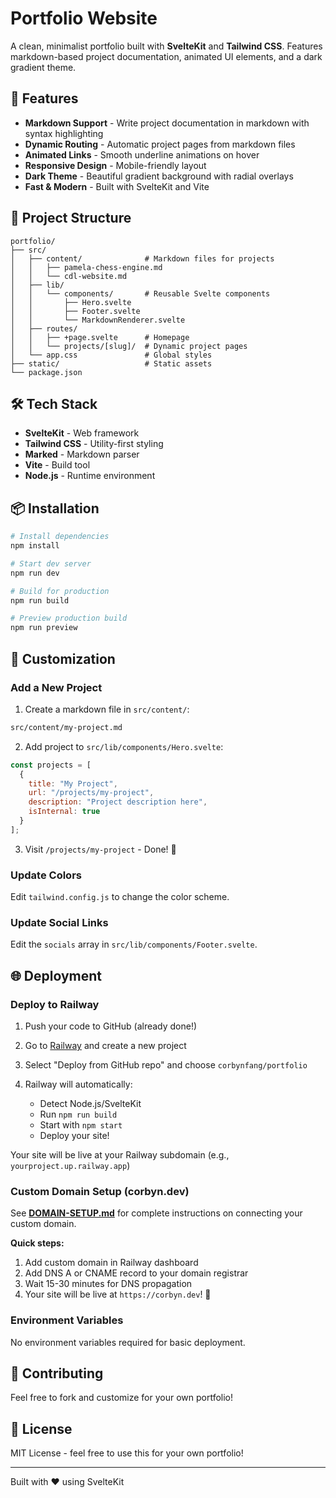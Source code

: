 # Portfolio Website

A clean, minimalist portfolio built with **SvelteKit** and **Tailwind CSS**. Features markdown-based project documentation, animated UI elements, and a dark gradient theme.

## 🚀 Features

- **Markdown Support** - Write project documentation in markdown with syntax highlighting
- **Dynamic Routing** - Automatic project pages from markdown files
- **Animated Links** - Smooth underline animations on hover
- **Responsive Design** - Mobile-friendly layout
- **Dark Theme** - Beautiful gradient background with radial overlays
- **Fast & Modern** - Built with SvelteKit and Vite

## 📁 Project Structure

```
portfolio/
├── src/
│   ├── content/              # Markdown files for projects
│   │   ├── pamela-chess-engine.md
│   │   └── cdl-website.md
│   ├── lib/
│   │   └── components/       # Reusable Svelte components
│   │       ├── Hero.svelte
│   │       ├── Footer.svelte
│   │       └── MarkdownRenderer.svelte
│   ├── routes/
│   │   ├── +page.svelte      # Homepage
│   │   └── projects/[slug]/  # Dynamic project pages
│   └── app.css               # Global styles
├── static/                   # Static assets
└── package.json
```

## 🛠️ Tech Stack

- **SvelteKit** - Web framework
- **Tailwind CSS** - Utility-first styling
- **Marked** - Markdown parser
- **Vite** - Build tool
- **Node.js** - Runtime environment

## 📦 Installation

```bash
# Install dependencies
npm install

# Start dev server
npm run dev

# Build for production
npm run build

# Preview production build
npm run preview
```

## 🎨 Customization

### Add a New Project

1. Create a markdown file in `src/content/`:
```bash
src/content/my-project.md
```

2. Add project to `src/lib/components/Hero.svelte`:
```javascript
const projects = [
  {
    title: "My Project",
    url: "/projects/my-project",
    description: "Project description here",
    isInternal: true
  }
];
```

3. Visit `/projects/my-project` - Done! 🎉

### Update Colors

Edit `tailwind.config.js` to change the color scheme.

### Update Social Links

Edit the `socials` array in `src/lib/components/Footer.svelte`.

## 🌐 Deployment

### Deploy to Railway

1. Push your code to GitHub (already done!)

2. Go to [Railway](https://railway.app) and create a new project

3. Select "Deploy from GitHub repo" and choose `corbynfang/portfolio`

4. Railway will automatically:
   - Detect Node.js/SvelteKit
   - Run `npm run build`
   - Start with `npm start`
   - Deploy your site!

Your site will be live at your Railway subdomain (e.g., `yourproject.up.railway.app`)

### Custom Domain Setup (corbyn.dev)

See **[DOMAIN-SETUP.md](DOMAIN-SETUP.md)** for complete instructions on connecting your custom domain.

**Quick steps:**
1. Add custom domain in Railway dashboard
2. Add DNS A or CNAME record to your domain registrar
3. Wait 15-30 minutes for DNS propagation
4. Your site will be live at `https://corbyn.dev`! 🎉

### Environment Variables

No environment variables required for basic deployment.

## 🤝 Contributing

Feel free to fork and customize for your own portfolio!

## 📄 License

MIT License - feel free to use this for your own portfolio!

---

Built with ❤️ using SvelteKit
